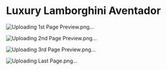 # Luxury Lamborghini Aventador

![Uploading 1st Page Preview.png…]()

![Uploading 2nd Page Preview.png…]()

![Uploading 3rd Page Preview.png…]()

![Uploading Last Page.png…]()
